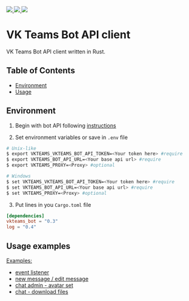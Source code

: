 <div>
<a href="https://docs.rs/vkteams-bot/latest/vkteams_bot/">
    <img src="https://img.shields.io/docsrs/vkteams-bot/latest">
</a>
<a href="https://crates.io/crates/vkteams-bot">
    <img src="https://img.shields.io/crates/v/vkteams-bot">
</a>
 <a href="https://github.com/k05h31/vkteams-bot/actions">
    <img src="https://github.com/k05h31/vkteams-bot/workflows/Rust/badge.svg">
</a>
</div>

# VK Teams Bot API client

VK Teams Bot API client written in Rust.

## Table of Contents

- [Environment](#environment)
- [Usage](#usage)

## Environment

1. Begin with bot API following [instructions](https://teams.vk.com/botapi/?lang=en)

2. Set environment variables or save in `.env` file

```bash
# Unix-like
$ export VKTEAMS_VKTEAMS_BOT_API_TOKEN=<Your token here> #require
$ export VKTEAMS_BOT_API_URL=<Your base api url> #require
$ export VKTEAMS_PROXY=<Proxy> #optional

# Windows
$ set VKTEAMS_VKTEAMS_BOT_API_TOKEN=<Your token here> #require
$ set VKTEAMS_BOT_API_URL=<Your base api url> #require
$ set VKTEAMS_PROXY=<Proxy> #optional
```

3. Put lines in you `Cargo.toml` file

```toml
[dependencies]
vkteams_bot = "0.3"
log = "0.4"
```

## Usage examples

[Examples:](examples)
- [event listener](examples/event_listener.rs)
- [new message / edit message](examples/emul_chat_gpt.rs)
- [chat admin - avatar set](examples/chat_admin_avatar_set.rs)
- [chat - download files](examples/chat_get_file.rs)